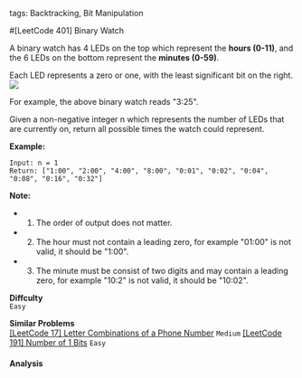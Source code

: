 tags: Backtracking, Bit Manipulation

#[LeetCode 401] Binary Watch

A binary watch has 4 LEDs on the top which represent the **hours (0-11)**, and the 6 LEDs on the bottom represent the **minutes (0-59)**.

Each LED represents a zero or one, with the least significant bit on the right.
![](https://upload.wikimedia.org/wikipedia/commons/8/8b/Binary_clock_samui_moon.jpg)


For example, the above binary watch reads "3:25".

Given a non-negative integer n which represents the number of LEDs that are currently on, return all possible times the watch could represent.

**Example:**

    Input: n = 1
    Return: ["1:00", "2:00", "4:00", "8:00", "0:01", "0:02", "0:04", "0:08", "0:16", "0:32"]

**Note:**
 * 1. The order of output does not matter.
 * 2. The hour must not contain a leading zero, for example "01:00" is not valid, it should be "1:00".
 * 3. The minute must be consist of two digits and may contain a leading zero, for example "10:2" is not valid, it should be "10:02".



**Diffculty**  
`Easy`

**Similar Problems**  
[[LeetCode 17] Letter Combinations of a Phone Number]() `Medium`
[[LeetCode 191] Number of 1 Bits]() `Easy`

#### Analysis


